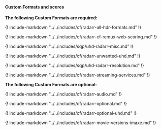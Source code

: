 #### Custom Formats and scores

**The following Custom Formats are required:**

{! include-markdown "../../includes/cf/radarr-all-hdr-formats.md" !}

{! include-markdown "../../includes/cf/radarr-cf-remux-web-scoring.md" !}

{! include-markdown "../../includes/sqp/uhd-radarr-misc.md" !}

{! include-markdown "../../includes/cf/radarr-unwanted-uhd.md" !}

{! include-markdown "../../includes/sqp/uhd-radarr-resolution.md" !}

{! include-markdown "../../includes/cf/radarr-streaming-services.md" !}

**The following Custom Formats are optional:**

{! include-markdown "../../includes/cf/radarr-audio.md" !}

{! include-markdown "../../includes/cf/radarr-optional.md" !}

{! include-markdown "../../includes/cf/radarr-optional-uhd.md" !}

{! include-markdown "../../includes/cf/radarr-movie-versions-imaxe.md" !}
